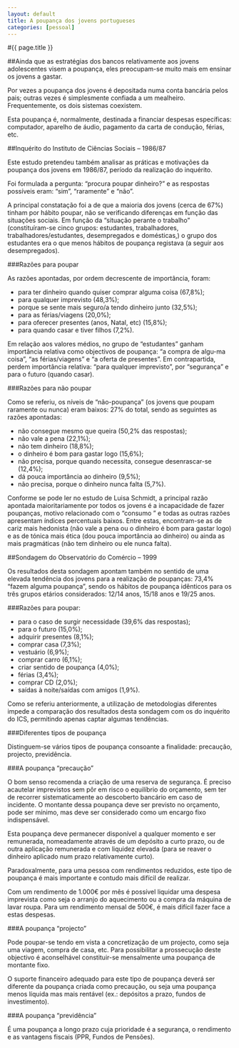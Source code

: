 ```yaml
---
layout: default
title: A poupança dos jovens portugueses
categories: [pessoal]
---
```


#{{ page.title }}

##Ainda que as estratégias dos bancos relativamente aos jovens adolescentes visem a poupança, eles preocupam-se muito mais em ensinar os jovens a gastar.

Por vezes a poupança dos jovens é depositada numa conta bancária pelos pais; outras vezes é simplesmente confiada a um mealheiro. Frequentemente, os dois sistemas coexistem.

Esta poupança é, normalmente, destinada a financiar despesas específicas: computador, aparelho de áudio, pagamento da carta de condução, férias, etc.

##Inquérito do Instituto de Ciências Sociais – 1986/87

Este estudo pretendeu também analisar as práticas e motivações da poupança dos jovens em 1986/87, período da realização do inquérito.

Foi formulada a pergunta: “procura poupar dinheiro?” e as respostas possíveis eram: “sim”, “raramente” e “não”.

A principal constatação foi a de que a maioria dos jovens (cerca de 67%) tinham por hábito poupar, não se verificando diferenças em função das situações sociais. Em função da “situação perante o trabalho” (constituíram-se cinco grupos: estudantes, trabalhadores, trabalhadores/estudantes, desempregados e domésticas,) o grupo dos estudantes era o que menos hábitos de poupança registava (a seguir aos desempregados).

###Razões para poupar

As razões apontadas, por ordem decrescente de importância, foram:

* para ter dinheiro quando quiser comprar alguma coisa (67,8%);
* para qualquer imprevisto (48,3%);
* porque se sente mais seguro/a tendo dinheiro junto (32,5%);
* para as férias/viagens (20,0%);
* para oferecer presentes (anos, Natal, etc) (15,8%);
* para quando casar e tiver filhos (7,2%).

Em relação aos valores médios, no grupo de “estudantes” ganham importância relativa como objectivos de poupança: “a compra de algu-ma coisa”, “as férias/viagens” e “a oferta de presentes”. Em contrapartida, perdem importância relativa: “para qualquer imprevisto”, por “segurança” e para o futuro (quando casar).

###Razões para não poupar

Como se referiu, os níveis de “não-poupança” (os jovens que poupam raramente ou nunca) eram baixos: 27% do total, sendo as seguintes as razões apontadas:

* não consegue mesmo que queira (50,2% das respostas);
* não vale a pena (22,1%);
* não tem dinheiro (18,8%);
* o dinheiro é bom para gastar logo (15,6%);
* não precisa, porque quando necessita, consegue desenrascar-se (12,4%);
* dá pouca importância ao dinheiro (9,5%);
* não precisa, porque o dinheiro nunca falta (5,7%).

Conforme se pode ler no estudo de Luisa Schmidt, a principal razão apontada maioritariamente por todos os jovens é a incapacidade de fazer poupanças, motivo relacionado com o “consumo ” e todas as outras razões apresentam índices percentuais baixos. Entre estas, encontram-se as de cariz mais hedonista (não vale a pena ou o dinheiro é bom para gastar logo) e as de tónica mais ética (dou pouca importância ao dinheiro) ou ainda as mais pragmáticas (não tem dinheiro ou ele nunca falta).

##Sondagem do Observatório do Comércio – 1999

Os resultados desta sondagem apontam também no sentido de uma elevada tendência dos jovens para a realização de poupanças: 73,4% “fazem alguma poupança”, sendo os hábitos de poupança idênticos para os três grupos etários considerados: 12/14 anos, 15/18 anos e 19/25 anos.

###Razões para poupar:

* para o caso de surgir necessidade (39,6% das respostas);
* para o futuro (15,0%);
* adquirir presentes (8,1%);
* comprar casa (7,3%);
* vestuário (6,9%);
* comprar carro (6,1%);
* criar sentido de poupança (4,0%);
* férias (3,4%);
* comprar CD (2,0%);
* saídas à noite/saídas com amigos (1,9%).

Como se referiu anteriormente, a utilização de metodologias diferentes impede a comparação dos resultados desta sondagem com os do inquérito do ICS, permitindo apenas captar algumas tendências.

###Diferentes tipos de poupança

Distinguem-se vários tipos de poupança consoante a finalidade: precaução, projecto, previdência.

###A poupança “precaução”

O bom senso recomenda a criação de uma reserva de segurança. É preciso acautelar imprevistos sem pôr em risco o equilíbrio do orçamento, sem ter de recorrer sistematicamente ao descoberto bancário em caso de incidente. O montante dessa poupança deve ser previsto no orçamento, pode ser mínimo, mas deve ser considerado como um encargo fixo indispensável.

Esta poupança deve permanecer disponível a qualquer momento e ser remunerada, nomeadamente através de um depósito a curto prazo, ou de outra aplicação remunerada e com liquidez elevada (para se reaver o dinheiro aplicado num prazo relativamente curto).

Paradoxalmente, para uma pessoa com rendimentos reduzidos, este tipo de poupança é mais importante e contudo mais difícil de realizar.

Com um rendimento de 1.000€ por mês é possível liquidar uma despesa imprevista como seja o arranjo do aquecimento ou a compra da máquina de lavar roupa. Para um rendimento mensal de 500€, é mais difícil fazer face a estas despesas.

###A poupança “projecto”

Pode poupar-se tendo em vista a concretização de um projecto, como seja uma viagem, compra de casa, etc.
Para possibilitar a prossecução deste objectivo é aconselhável constituir-se mensalmente uma poupança de montante fixo.

O suporte financeiro adequado para este tipo de poupança deverá ser diferente da poupança criada como precaução, ou seja uma poupança menos líquida mas mais rentável (ex.: depósitos a prazo, fundos de investimento).

###A poupança “previdência”

É uma poupança a longo prazo cuja prioridade é a segurança, o rendimento e as vantagens fiscais (PPR, Fundos de Pensões).
